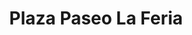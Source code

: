 ---
title: "Plaza Paseo La Feria"
url: /zapotlan-el-grande/plaza-paseo-la-feria/
shop: centro comercial
---